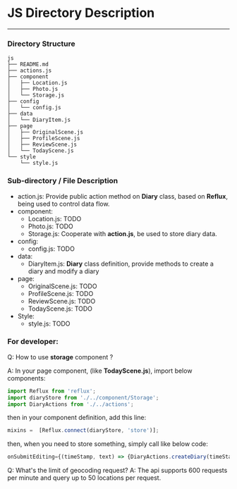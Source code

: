 # JS Directory Description

---

### Directory Structure

```
js
├── README.md
├── actions.js
├── component
│   ├── Location.js
│   ├── Photo.js
│   └── Storage.js
├── config
│   └── config.js
├── data
│   └── DiaryItem.js
├── page
│   ├── OriginalScene.js
│   ├── ProfileScene.js
│   ├── ReviewScene.js
│   └── TodayScene.js
└── style
	└── style.js
```
### Sub-directory / File Description

- action.js: Provide public action method on **Diary** class, based on **Reflux**, being used to control data flow.
- component:
  - Location.js: TODO
  - Photo.js: TODO
  - Storage.js: Cooperate with **action.js**, be used to store diary data.
- config:
  - config.js: TODO
- data:
  - DiaryItem.js: **Diary** class definition, provide methods to create a diary and modify a diary
- page:
  - OriginalScene.js: TODO
  - ProfileScene.js: TODO
  - ReviewScene.js: TODO
  - TodayScene.js: TODO
- Style:
  - style.js: TODO

### For developer:

Q: How to use **storage** component ?

A: In your page component, (like **TodayScene.js**), import below components:

```javascript
import Reflux from 'reflux';
import diaryStore from './../component/Storage';
import DiaryActions from './../actions';
```

then in your component definition, add this line:

```javascript
mixins =  [Reflux.connect(diaryStore, 'store')];
```

then, when you need to store something, simply call like below code:

```javascript
onSubmitEditing={(timeStamp, text) => {DiaryActions.createDiary(timeStamp, this.state.text)} }
```

Q: What's the limit of geocoding request?
A: The api supports 600 requests per minute and query up to 50 locations per request.